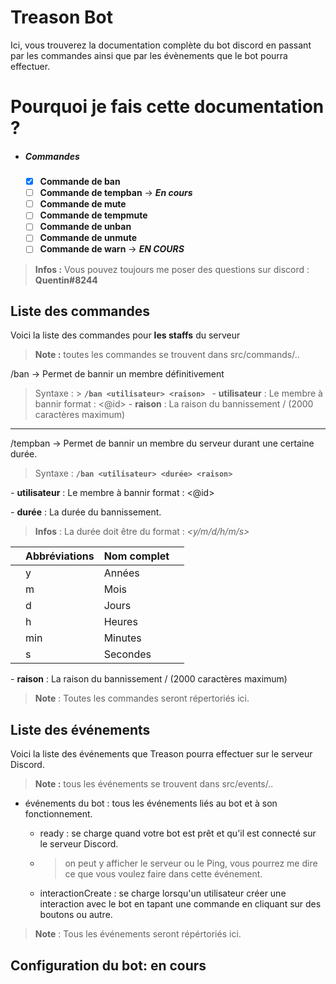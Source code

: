 # Treason Bot

Ici, vous trouverez  la documentation complète du bot discord en passant par les commandes ainsi que par les évènements que le bot pourra effectuer.
# Pourquoi je fais cette documentation ?
- ##### Commandes
    - [X] **Commande de ban**
    - [ ] **Commande de tempban** -> ***En cours***
    - [ ] **Commande de mute**
    - [ ] **Commande de tempmute**
    - [ ] **Commande de unban**
    - [ ] **Commande de unmute**
    - [ ] **Commande de warn** -> ***EN COURS***
> **Infos :** Vous pouvez toujours me poser des questions sur discord : **Quentin#8244**
 

## Liste des commandes

Voici la liste des commandes pour **les staffs** du serveur

> **Note :** toutes les commandes se trouvent dans src/commands/..

/ban -> Permet de bannir un membre définitivement
> Syntaxe : > **```/ban <utilisateur> <raison> ```**
*-* **utilisateur** : Le membre à bannir format : <@id>
*-* **raison** : La raison du bannissement / (2000 caractères maximum) 
***
/tempban -> Permet de bannir un membre du serveur durant une certaine durée.
> Syntaxe : **```/ban <utilisateur> <durée> <raison> ```**

*-* **utilisateur** : Le membre à bannir format : <@id>
    
*-* **durée** : La durée du bannissement.
>  **Infos** : La durée doit être du format : _<nombre de><y/m/d/h/m/s>_
    
|| Abbréviations        | Nom complet ||
|--|-----|----------| --- |
| | y   | Années              | 
| | m   | Mois     |
| | d   | Jours    |
| | h   | Heures   |
| | min | Minutes  |
| |  s  | Secondes |

*-* **raison** : La raison du bannissement / (2000 caractères maximum) 
 > **Note** : Toutes les commandes seront répertoriés ici.

## Liste des événements

Voici la liste des événements que Treason pourra effectuer sur le serveur Discord.
> **Note :** tous les événements se trouvent dans src/events/..

- événements du bot : tous les événements liés au bot et à son fonctionnement.
  - ready : se charge quand votre bot est prêt et qu'il est connecté sur le serveur Discord.
  - > on peut y afficher le serveur ou le Ping, vous pourrez me dire ce que vous voulez faire dans cette événement.

  - interactionCreate : se charge lorsqu'un utilisateur créer une interaction avec le bot en tapant une commande en cliquant sur des boutons ou autre.

 > **Note** : Tous les événements seront répértoriés ici.


## Configuration du bot: en cours
